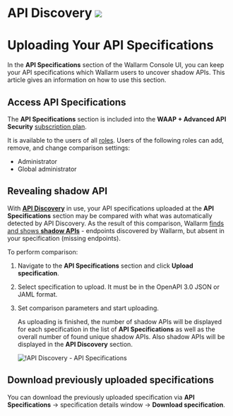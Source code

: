 # API Discovery <a href="../../about-wallarm/subscription-plans/#subscription-plans"><img src="../../images/api-security-tag.svg" style="border: none;"></a>

# Uploading Your API Specifications

In the **API Specifications** section of the Wallarm Console UI, you can keep your API specifications which Wallarm users to uncover shadow APIs. This article gives an information on how to use this section.

## Access API Specifications

The **API Specifications** section is included into the **WAAP + Advanced API Security** [subscription plan](../about-wallarm/subscription-plans.md#subscription-plans).

It is available to the users of all [roles](../user-guides/settings/users.md#user-roles). Users of the following roles can add, remove, and change comparison settings:

* Administrator
* Global administrator

## Revealing shadow API

With [**API Discovery**](../about-wallarm/api-discovery.md) in use, your API specifications uploaded at the **API Specifications** section may be compared with what was automatically detected by API Discovery. As the result of this comparison, Wallarm [finds and shows **shadow APIs**](../user-guides/api-discovery.md#finding-shadow-api) - endpoints discovered by Wallarm, but absent in your specification (missing endpoints).

To perform comparison:

1. Navigate to the **API Specifications** section and click **Upload specification**.
1. Select specification to upload. It must be in the OpenAPI 3.0 JSON or JAML format.
1. Set comparison parameters and start uploading.

    As uploading is finished, the number of shadow APIs will be displayed for each specification in the list of **API Specifications** as well as the overall number of found unique shadow APIs. Also shadow APIs will be displayed in the **API Discovery** section.

    ![!API Discovery - API Specifications](../images/about-wallarm-waf/api-discovery/api-discovery-specifications.png)

## Download previously uploaded specifications

You can download the previously uploaded specification via **API Specifications** → specification details window → **Download specification**.
